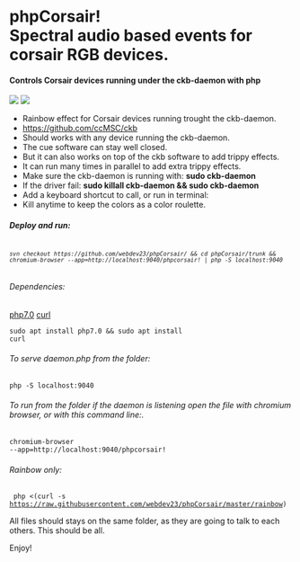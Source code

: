 # phpCorsair!<br>Spectral audio based events for corsair RGB devices.
#### Controls Corsair devices running under the ckb-daemon with php

<img src="http://i.imgur.com/1TjI3cx.gif"></img>
<img src="http://i.imgur.com/f7JEuLl.png"></img>

 *  Rainbow effect for Corsair devices running trought the ckb-daemon.
 *  https://github.com/ccMSC/ckb
 *  Should works with any device running the ckb-daemon.
 *  The cue software can stay well closed. 
 *  But it can also works on top of the ckb software to add trippy effects.
 *  It can run many times in parallel to add extra trippy effects.
 *  Make sure the ckb-daemon is running with: <b>sudo ckb-daemon</b>
 *  If the driver fail: <b>sudo killall ckb-daemon && sudo ckb-daemon</b>
 *  Add a keyboard shortcut to call, or run in terminal:
 *  Kill anytime to keep the colors as a color roulette.

##### Deploy and run: 
<h6><code>
<code>svn checkout https://github.com/webdev23/phpCorsair/ && cd phpCorsair/trunk && chromium-browser --app=http://localhost:9040/phpcorsair! | php -S localhost:9040</code>
</code></h6>

###### Dependencies: 

<a href="apt://php7.0">php7.0</a> 
<a href="apt://curl">curl</a>

<code>sudo apt install php7.0 && sudo apt install curl</code>

###### To serve daemon.php from the folder:

<code>php -S localhost:9040</code>

###### To run from the folder if the daemon is listening open the file with chromium browser, or with this command line:.

<code>chromium-browser --app=http://localhost:9040/phpcorsair!</code>

###### Rainbow only:

<code> php <(curl -s https://raw.githubusercontent.com/webdev23/phpCorsair/master/rainbow) 
</code>

All files should stays on the same folder, as they are going to talk to each others.
This should be all.

Enjoy!
